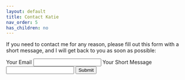 ```yaml
---
layout: default
title: Contact Katie
nav_order: 5
has_children: no
---
```

If you need to contact me for any reason, please fill out this form with a short message, and I will get back to you as soon as possible:
<form action="https://fabform.io/f/Riqcq94" method="post">
 <label for="email">Your Email</label>
 <input name="email" type="email"> 
 <label for="email">Your Short Message</label>
 <input name="message" type="text">
 <button type="submit">Submit</button>
</form>
